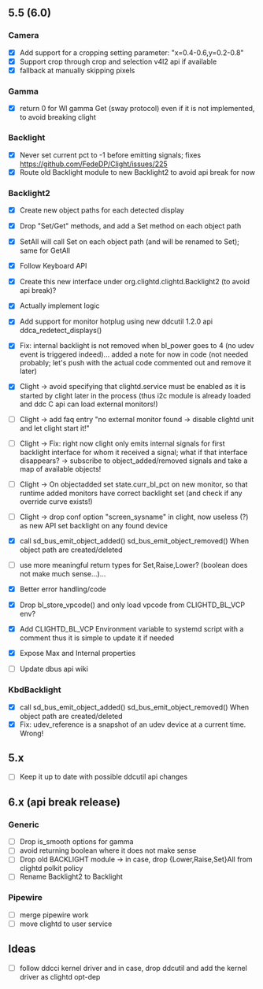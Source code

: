 ## 5.5 (6.0)

### Camera
- [x] Add support for a cropping setting parameter: "x=0.4-0.6,y=0.2-0.8"
- [x] Support crop through crop and selection v4l2 api if available
- [x] fallback at manually skipping pixels

### Gamma
- [x] return 0 for Wl gamma Get (sway protocol) even if it is not implemented, to avoid breaking clight

### Backlight
- [x] Never set current pct to -1 before emitting signals; fixes https://github.com/FedeDP/Clight/issues/225
- [x] Route old Backlight module to new Backlight2 to avoid api break for now

### Backlight2
- [x] Create new object paths for each detected display
- [x] Drop "Set/Get" methods, and add a Set method on each object path
- [x] SetAll will call Set on each object path (and will be renamed to Set); same for GetAll
- [x] Follow Keyboard API
- [x] Create this new interface under org.clightd.clightd.Backlight2 (to avoid api break)?
- [x] Actually implement logic
- [x] Add support for monitor hotplug using new ddcutil 1.2.0 api ddca_redetect_displays()
- [x] Fix: internal backlight is not removed when bl_power goes to 4 (no udev event is triggered indeed)... added a note for now in code (not needed probably; let's push with the actual code commented out and remove it later)

- [x] Clight -> avoid specifying that clightd.service must be enabled as it is started by clight later in the process (thus i2c module is already loaded and ddc C api can load external monitors!)
- [ ] Clight -> add faq entry "no external monitor found -> disable clightd unit and let clight start it!"
- [ ] Clight -> Fix: right now clight only emits internal signals for first backlight interface for whom it received a signal; what if that interface disappears? -> subscribe to object_added/removed signals and take a map of available objects!
- [ ] Clight -> On objectadded set state.curr_bl_pct on new monitor, so that runtime added monitors have correct backlight set (and check if any override curve exists!)
- [ ] Clight -> drop conf option "screen_sysname" in clight, now useless (?) as new API set backlight on any found device

- [x] call sd_bus_emit_object_added() sd_bus_emit_object_removed() When object path are created/deleted

- [ ] use more meaningful return types for Set,Raise,Lower? (boolean does not make much sense...)...
- [x] Better error handling/code
- [x] Drop bl_store_vpcode() and only load vpcode from CLIGHTD_BL_VCP env?
- [x] Add CLIGHTD_BL_VCP Environment variable to systemd script with a comment thus it is simple to update it if needed
- [x] Expose Max and Internal properties
- [ ] Update dbus api wiki

### KbdBacklight
- [x] call sd_bus_emit_object_added() sd_bus_emit_object_removed() When object path are created/deleted
- [x] Fix: udev_reference is a snapshot of an udev device at a current time. Wrong!

## 5.x
- [ ] Keep it up to date with possible ddcutil api changes

## 6.x (api break release)

### Generic
- [ ] Drop is_smooth options for gamma
- [ ] avoid returning boolean where it does not make sense
- [ ] Drop old BACKLIGHT module -> in case, drop {Lower,Raise,Set}All from clightd polkit policy
- [ ] Rename Backlight2 to Backlight

### Pipewire
- [ ] merge pipewire work
- [ ] move clightd to user service

## Ideas
- [ ] follow ddcci kernel driver and in case, drop ddcutil and add the kernel driver as clightd opt-dep
